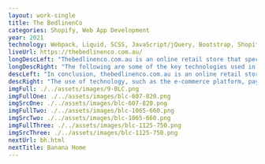 ```yaml
---
layout: work-single
title: The BedlinenCo
categories: Shopify, Web App Development
year: 2021
technology: Webpack, Liquid, SCSS, JavaScript/jQuery, Bootstrap, Shopify
liveUrl: https://thebedlinenco.com.au/
longDescLeft: "Thebedlinenco.com.au is an online retail store that specializes in bed linens and bedding accessories. The site's target audience is primarily individuals who are looking for high-quality bed linens and bedding products at affordable prices. The target audience includes homeowners, interior designers, and anyone who is looking to improve the comfort and style of their bedroom."
longDescRight: "The following are some of the key technologies used in the development of thebedlinenco.com.au: -Frontend Technologies: User Interface (UI) Design, Responsive Web Design (RWD), Interactive Element; -Backend Technologies: E-commerce Platform, Payment Processing, Inventory Management, Security Measures, These technologies help to ensure that thebedlinenco.com.au provides its target audience with an efficient and secure online shopping experience, while offering high-quality bed linens and bedding products at affordable prices. The use of advanced technology reflects thebedlinenco.com.au's commitment to providing customers with a seamless and enjoyable shopping experience."
descLeft: "In conclusion, thebedlinenco.com.au is an online retail store that targets individuals looking for high-quality bed linens and bedding products. The website features a visually appealing UI design, a mobile-friendly responsive web design, and interactive elements to enhance the customer experience. The backend of the website is built on an e-commerce platform, and it accepts a range of payment methods and uses inventory management and security measures to provide a secure shopping experience."
descRight: "The use of technology, such as the e-commerce platform, payment processing, and security measures, shows thebedlinenco.com.au's commitment to providing its target audience with a seamless and efficient online shopping experience."
imgFull: ./../assets/images/9-BLC.png
imgFullOne: ./../assets/images/blc-607-820.png
imgSrcOne: ./../assets/images/blc-607-820.png
imgFullTwo: ./../assets/images/blc-1065-660.png
imgSrcTwo: ./../assets/images/blc-1065-660.png
imgFullThree: ./../assets/images/blc-1125-750.png
imgSrcThree: ./../assets/images/blc-1125-750.png
nextUrl: bh.html
nextTitle: Banana Home
---
```

